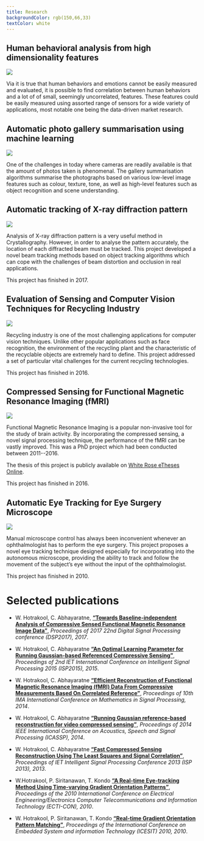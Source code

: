 ```yaml
---
title: Research
backgroundColor: rgb(150,66,33)
textColor: white
---
```


## Human behavioral analysis from high dimensionality features

![](img/research-6.png)

Via it is true that human behaviors and emotions cannot be easily measured and evaluated, it is possible to find correlation between human behaviors and a lot of of small, seemingly uncorrelated, features. These features could be easily measured using assorted range of sensors for a wide variety of applications, most notable one being the data-driven market research.

## Automatic photo gallery summarisation using machine learning

![](img/research-1.jpg)

One of the challenges in today where cameras are readily available is that the amount of photos taken is phenomenal. The gallery summarisation algorithms summarise the photographs based on various low-level image features such as colour, texture, tone, as well as high-level features such as object recognition and scene understanding.

## Automatic tracking of X-ray diffraction pattern

![](img/research-2.jpg)

Analysis of X-ray diffraction pattern is a very useful method in Crystallography. However, in order to analyse the pattern accurately, the location of each diffracted beam must be tracked. This project developed a novel beam tracking methods based on object tracking algorithms which can cope with the challenges of beam distortion and occlusion in real applications.

This project has finished in 2017.

## Evaluation of Sensing and Computer Vision Techniques for Recycling Industry

![](img/research-3.png)

Recycling industry is one of the most challenging applications for computer vision techniques. Unlike other popular applications such as face recognition, the environment of the recycling plant and the characteristic of the recyclable objects are extremely hard to define. This project addressed a set of particular vital challenges for the current recycling technologies.

This project has finished in 2016.

## Compressed Sensing for Functional Magnetic Resonance Imaging (fMRI)

![](img/research-4.jpg)

Functional Magnetic Resonance Imaging is a popular non-invasive tool for the study of brain activity. By incorporating the compressed sensing, a novel signal processing technique, the performance of the fMRI can be vastly improved. This was a PhD project which had been conducted between 2011--2016.

The thesis of this project is publicly available on [White Rose eTheses Online](http://etheses.whiterose.ac.uk/15704/).

This project has finished in 2016.

## Automatic Eye Tracking for Eye Surgery Microscope

![](img/research-5.jpg)

Manual microscope control has always been inconvenient whenever an ophthalmologist has to perform the eye surgery. This project proposes a novel eye tracking technique designed especially for incorporating into the autonomous microscope, providing the ability to track and follow the movement of the subject’s eye without the input of the ophthalmologist.

This project has finished in 2010.

# Selected publications

- W. Hotrakool, C. Abhayaratne, [**&ldquo;Towards Baseline-independent Analysis of Compressive Sensed Functional Magnetic Resonance Image Data&rdquo;**](conference-7), *Proceedings of 2017 22nd Digital Signal Processing conference (DSP2017), 2017*.

- W. Hotrakool, C. Abhayaratne [**&ldquo;An Optimal Learning Parameter for Running Gaussian-based Referenced Compressive Sensing&rdquo;**](conference-6), *Proceedings of 2nd IET International Conference on Intelligent Signal Processing 2015 (ISP2015), 2015*.

- W. Hotrakool, C. Abhayaratne [**&ldquo;Efficient Reconstruction of Functional Magnetic Resonance Imaging (fMRI) Data From Compressive Measurements Based On Correlated Reference&rdquo;**](conference-5), *Proceedings of 10th IMA International Conference on Mathematics in Signal Processing, 2014*.

- W. Hotrakool, C. Abhayaratne [**&ldquo;Running Gaussian reference-based reconstruction for video compressed sensing&rdquo;**](conference-4), *Proceedings of 2014 IEEE International Conference on Acoustics, Speech and Signal Processing (ICASSP), 2014*.

- W. Hotrakool, C. Abhayaratne [**&ldquo;Fast Compressed Sensing Reconstruction Using The Least Squares and Signal Correlation&rdquo;**](conference-3), *Proceedings of IET Intelligent Signal Processing Conference 2013 (ISP 2013), 2013*.

- W.Hotrakool, P. Siritanawan, T. Kondo [**&ldquo;A Real-time Eye-tracking Method Using Time-varying Gradient Orientation Patterns&rdquo;**](conference-2), *Proceedings of the 2010 International Conference on Electrical Engineering/Electronics Computer Telecommunications and Information Technology (ECTI-CON), 2010*.

- W. Hotrakool, P. Siritanawan, T. Kondo [**&ldquo;Real-time Gradient Orientation Pattern Matching&rdquo;**](conference-1), *Proceedings of the International Conference on Embedded System and information Technology (ICESIT) 2010, 2010*.
